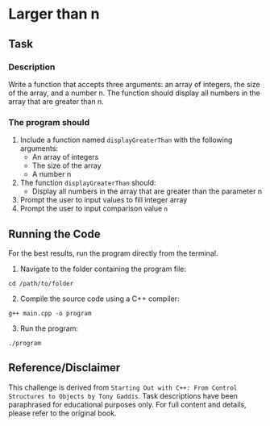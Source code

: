 # Larger than n

## Task

### Description
Write a function that accepts three arguments: an array of integers, the size of the array, and a number n. The function should display all numbers in the array that are greater than n.

### The program should
1. Include a function named `displayGreaterThan` with the following arguments:
    - An array of integers
    - The size of the array
    - A number n
2. The function `displayGreaterThan` should:
    - Display all numbers in the array that are greater than the parameter n
3. Prompt the user to input values to fill integer array
4. Prompt the user to input comparison value `n`

## Running the Code
For the best results, run the program directly from the terminal.

1. Navigate to the folder containing the program file:
```
cd /path/to/folder
```
2. Compile the source code using a C++ compiler:
```
g++ main.cpp -o program
```
3. Run the program:
```
./program
```

## Reference/Disclaimer
This challenge is derived from `Starting Out with C++: From Control Structures to Objects by Tony Gaddis`. Task descriptions have been paraphrased for educational purposes only. For full content and details, please refer to the original book.